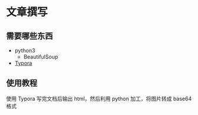 # 文章撰写

## 需要哪些东西

-   python3
    -   BeautifulSoup
-   [Typora](https://typora.io/)

## 使用教程

使用 Typora 写完文档后输出 html，然后利用 python 加工，将图片转成 base64 格式
